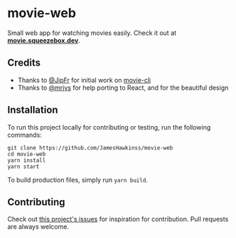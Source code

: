 # movie-web
Small web app for watching movies easily. Check it out at **[movie.squeezebox.dev](https://movie.squeezebox.dev)**.
## Credits
 - Thanks to [@JipFr](https://github.com/JipFr) for initial work on [movie-cli](https://github.com/JipFr/movie-cli)
 - Thanks to [@mrjvs](https://github.com/mrjvs) for help porting to React, and for the beautiful design

## Installation
To run this project locally for contributing or testing, run the following commands:

```
git clone https://github.com/JamesHawkinss/movie-web
cd movie-web
yarn install
yarn start
```
To build production files, simply run `yarn build`.

## Contributing
Check out [this project's issues](https://github.com/JamesHawkinss/movie-web/issues) for inspiration for contribution. Pull requests are always welcome.